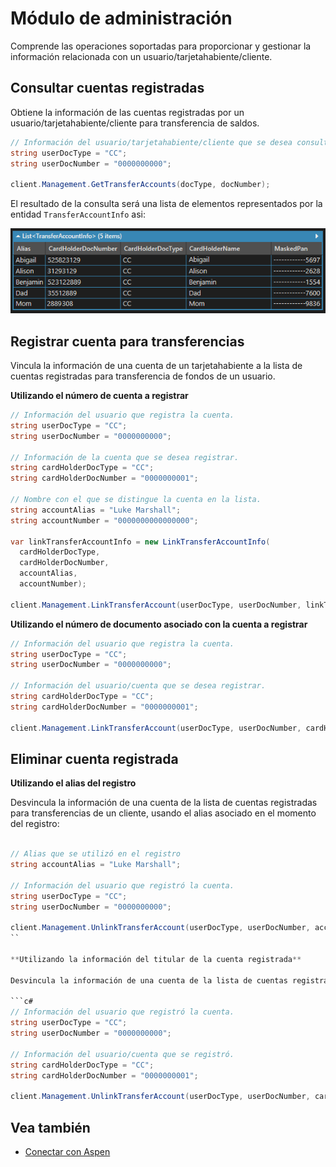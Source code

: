 # Módulo de administración

Comprende las operaciones soportadas para proporcionar y gestionar la información relacionada con un usuario/tarjetahabiente/cliente.

## Consultar cuentas registradas

Obtiene la información de las cuentas registradas por un usuario/tarjetahabiente/cliente para transferencia de saldos.

```c#
// Información del usuario/tarjetahabiente/cliente que se desea consultar.
string userDocType = "CC";
string userDocNumber = "0000000000";

client.Management.GetTransferAccounts(docType, docNumber);
```

El resultado de la consulta será una lista de elementos representados por la entidad `TransferAccountInfo` asi:

![Preview](https://github.com/RD-Processa/Everco.Services.Aspen.Client.Docs/blob/master/images/ManagementTransferAccountsExample.png?raw=true)

## Registrar cuenta para transferencias

Vincula la información de una cuenta de un tarjetahabiente a la lista de cuentas registradas para transferencia de fondos de un usuario.

**Utilizando el número de cuenta a registrar**

```c#
// Información del usuario que registra la cuenta.
string userDocType = "CC";
string userDocNumber = "0000000000";

// Información de la cuenta que se desea registrar.
string cardHolderDocType = "CC";
string cardHolderDocNumber = "0000000001";

// Nombre con el que se distingue la cuenta en la lista.
string accountAlias = "Luke Marshall";
string accountNumber = "0000000000000000";

var linkTransferAccountInfo = new LinkTransferAccountInfo(
  cardHolderDocType,
  cardHolderDocNumber,
  accountAlias,
  accountNumber);

client.Management.LinkTransferAccount(userDocType, userDocNumber, linkTransferAccountInfo);
```

**Utilizando el número de documento asociado con la cuenta a registrar**

```c#
// Información del usuario que registra la cuenta.
string userDocType = "CC";
string userDocNumber = "0000000000";

// Información del usuario/cuenta que se desea registrar.
string cardHolderDocType = "CC";
string cardHolderDocNumber = "0000000001";

client.Management.LinkTransferAccount(userDocType, userDocNumber, cardHolderDocType, cardHolderDocNumber);
``` 

## Eliminar cuenta registrada

**Utilizando el alias del registro**

Desvincula la información de una cuenta de la lista de cuentas registradas para transferencias de un cliente, usando el alias asociado en el momento del registro:

```c#

// Alias que se utilizó en el registro
string accountAlias = "Luke Marshall";

// Información del usuario que registró la cuenta.
string userDocType = "CC";
string userDocNumber = "0000000000";

client.Management.UnlinkTransferAccount(userDocType, userDocNumber, accountAlias);
``

**Utilizando la información del titular de la cuenta registrada**

Desvincula la información de una cuenta de la lista de cuentas registradas para transferencias de un cliente, usando el tipo y número de docuento del titular de la cuenta registrada:

```c#
// Información del usuario que registró la cuenta.
string userDocType = "CC";
string userDocNumber = "0000000000";

// Información del usuario/cuenta que se registró.
string cardHolderDocType = "CC";
string cardHolderDocNumber = "0000000001";

client.Management.UnlinkTransferAccount(userDocType, userDocNumber, cardHolderDocType, cardHolderDocNumber);
```

## Vea también

- [Conectar con Aspen](ManageApiKey.md/#obtener-una-instancia-del-servicio)